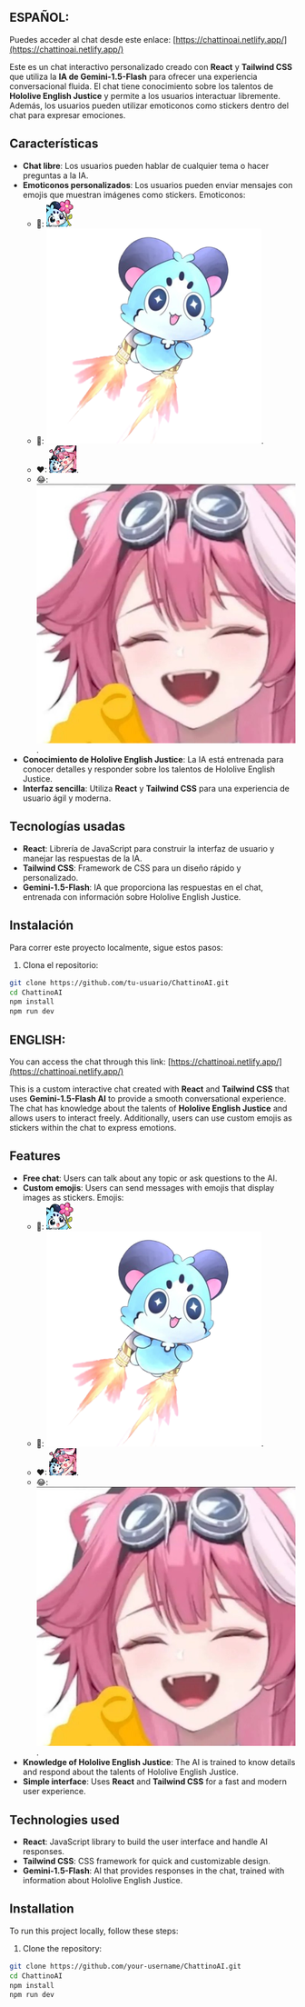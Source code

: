 ## ESPAÑOL:

Puedes acceder al chat desde este enlace: [https://chattinoai.netlify.app/](https://chattinoai.netlify.app/)

Este es un chat interactivo personalizado creado con **React** y **Tailwind CSS** que utiliza la **IA de Gemini-1.5-Flash** para ofrecer una experiencia conversacional fluida. El chat tiene conocimiento sobre los talentos de **Hololive English Justice** y permite a los usuarios interactuar libremente. Además, los usuarios pueden utilizar emoticonos como stickers dentro del chat para expresar emociones.

## Características

- **Chat libre**: Los usuarios pueden hablar de cualquier tema o hacer preguntas a la IA.
- **Emoticonos personalizados**: Los usuarios pueden enviar mensajes con emojis que muestran imágenes como stickers. Emoticonos:
  - 👋: ![Chattino con una flor](./public/flower.png)
  - 🚀: ![Chattino con un jetpack](./public/chattinoJetpack.png).
  - ♥: ![Chattino abrazando a Raora Panthera](./public/mamaLove.png).
  - 😂: ![Raora Panthera riendose](./public/raoLaugh.jpeg).
- **Conocimiento de Hololive English Justice**: La IA está entrenada para conocer detalles y responder sobre los talentos de Hololive English Justice.
- **Interfaz sencilla**: Utiliza **React** y **Tailwind CSS** para una experiencia de usuario ágil y moderna.

## Tecnologías usadas

- **React**: Librería de JavaScript para construir la interfaz de usuario y manejar las respuestas de la IA.
- **Tailwind CSS**: Framework de CSS para un diseño rápido y personalizado.
- **Gemini-1.5-Flash**: IA que proporciona las respuestas en el chat, entrenada con información sobre Hololive English Justice.

## Instalación

Para correr este proyecto localmente, sigue estos pasos:

1. Clona el repositorio:

```bash
git clone https://github.com/tu-usuario/ChattinoAI.git
cd ChattinoAI
npm install
npm run dev
```


## ENGLISH:

You can access the chat through this link: [https://chattinoai.netlify.app/](https://chattinoai.netlify.app/)

This is a custom interactive chat created with **React** and **Tailwind CSS** that uses **Gemini-1.5-Flash AI** to provide a smooth conversational experience. The chat has knowledge about the talents of **Hololive English Justice** and allows users to interact freely. Additionally, users can use custom emojis as stickers within the chat to express emotions.

## Features

- **Free chat**: Users can talk about any topic or ask questions to the AI.
- **Custom emojis**: Users can send messages with emojis that display images as stickers. Emojis:
  - 👋: ![Chattino with a flower](./public/flower.png)
  - 🚀: ![Chattino with a jetpack](./public/chattinoJetpack.png).
  - ♥: ![Chattino hugging Raora Panthera](./public/mamaLove.png).
  - 😂: ![Raora Panthera laughing](./public/raoLaugh.jpeg).
- **Knowledge of Hololive English Justice**: The AI is trained to know details and respond about the talents of Hololive English Justice.
- **Simple interface**: Uses **React** and **Tailwind CSS** for a fast and modern user experience.

## Technologies used

- **React**: JavaScript library to build the user interface and handle AI responses.
- **Tailwind CSS**: CSS framework for quick and customizable design.
- **Gemini-1.5-Flash**: AI that provides responses in the chat, trained with information about Hololive English Justice.

## Installation

To run this project locally, follow these steps:

1. Clone the repository:

```bash
git clone https://github.com/your-username/ChattinoAI.git
cd ChattinoAI
npm install
npm run dev
```
